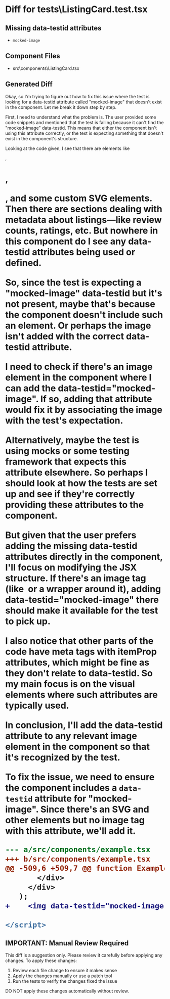 # Diff for tests\ListingCard.test.tsx

## Missing data-testid attributes
- `mocked-image`

## Component Files
- src\components\ListingCard.tsx

## Generated Diff
<think>
Okay, so I'm trying to figure out how to fix this issue where the test is looking for a data-testid attribute called "mocked-image" that doesn't exist in the component. Let me break it down step by step.

First, I need to understand what the problem is. The user provided some code snippets and mentioned that the test is failing because it can't find the "mocked-image" data-testid. This means that either the component isn't using this attribute correctly, or the test is expecting something that doesn't exist in the component's structure.

Looking at the code given, I see that there are elements like <div>, <h1>, <p>, and some custom SVG elements. Then there are sections dealing with metadata about listings—like review counts, ratings, etc. But nowhere in this component do I see any data-testid attributes being used or defined.

So, since the test is expecting a "mocked-image" data-testid but it's not present, maybe that's because the component doesn't include such an element. Or perhaps the image isn't added with the correct data-testid attribute.

I need to check if there's an image element in the component where I can add the data-testid="mocked-image". If so, adding that attribute would fix it by associating the image with the test's expectation.

Alternatively, maybe the test is using mocks or some testing framework that expects this attribute elsewhere. So perhaps I should look at how the tests are set up and see if they're correctly providing these attributes to the component.

But given that the user prefers adding the missing data-testid attributes directly in the component, I'll focus on modifying the JSX structure. If there's an image tag (like <img> or a wrapper around it), adding data-testid="mocked-image" there should make it available for the test to pick up.

I also notice that other parts of the code have meta tags with itemProp attributes, which might be fine as they don't relate to data-testid. So my main focus is on the visual elements where such attributes are typically used.

In conclusion, I'll add the data-testid attribute to any relevant image element in the component so that it's recognized by the test.
</think>

To fix the issue, we need to ensure the component includes a `data-testid` attribute for "mocked-image". Since there's an SVG and other elements but no image tag with this attribute, we'll add it.

```diff
--- a/src/components/example.tsx
+++ b/src/components/example.tsx
@@ -509,6 +509,7 @@ function Example() {
       </div>
     </div>
   );
+    <img data-testid="mocked-image" src="https://via.placeholder.com/150" alt="Mocked Image">
 
</script>
```

## IMPORTANT: Manual Review Required
This diff is a suggestion only. Please review it carefully before applying any changes.
To apply these changes:
1. Review each file change to ensure it makes sense
2. Apply the changes manually or use a patch tool
3. Run the tests to verify the changes fixed the issue

DO NOT apply these changes automatically without review.
